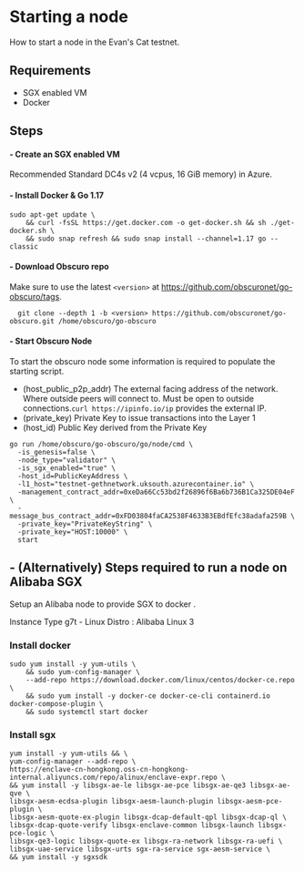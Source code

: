 ---
---
# Starting a node
How to start a node in the Evan's Cat testnet.

## Requirements
- SGX enabled VM
- Docker

## Steps
#### - Create an SGX enabled VM
Recommended Standard DC4s v2 (4 vcpus, 16 GiB memory) in Azure.

#### - Install Docker & Go 1.17

```
sudo apt-get update \
    && curl -fsSL https://get.docker.com -o get-docker.sh && sh ./get-docker.sh \
    && sudo snap refresh && sudo snap install --channel=1.17 go --classic 
```

#### - Download Obscuro repo


Make sure to use the latest `<version>` at https://github.com/obscuronet/go-obscuro/tags.

```
  git clone --depth 1 -b <version> https://github.com/obscuronet/go-obscuro.git /home/obscuro/go-obscuro
```

#### - Start Obscuro Node

To start the obscuro node some information is required to populate the starting script.

- (host_public_p2p_addr) The external facing address of the network. Where outside peers will connect to. Must be open to outside connections.`curl https://ipinfo.io/ip` provides the external IP.
- (private_key) Private Key to issue transactions into the Layer 1
- (host_id) Public Key derived from the Private Key

```
go run /home/obscuro/go-obscuro/go/node/cmd \
  -is_genesis=false \
  -node_type="validator" \
  -is_sgx_enabled="true" \
  -host_id=PublicKeyAddress \
  -l1_host="testnet-gethnetwork.uksouth.azurecontainer.io" \
  -management_contract_addr=0xeDa66Cc53bd2f26896f6Ba6b736B1Ca325DE04eF \
  -message_bus_contract_addr=0xFD03804faCA2538F4633B3EBdfEfc38adafa259B \
  -private_key="PrivateKeyString" \
  -private_key="HOST:10000" \
  start
```

## - (Alternatively) Steps required to run a node on Alibaba SGX
Setup an Alibaba node to provide SGX to docker .

Instance Type g7t - Linux Distro : Alibaba Linux 3

### Install docker
```
sudo yum install -y yum-utils \
    && sudo yum-config-manager \
    --add-repo https://download.docker.com/linux/centos/docker-ce.repo \
    && sudo yum install -y docker-ce docker-ce-cli containerd.io docker-compose-plugin \
    && sudo systemctl start docker
```

### Install sgx
```
yum install -y yum-utils && \
yum-config-manager --add-repo \
https://enclave-cn-hongkong.oss-cn-hongkong-internal.aliyuncs.com/repo/alinux/enclave-expr.repo \
&& yum install -y libsgx-ae-le libsgx-ae-pce libsgx-ae-qe3 libsgx-ae-qve \
libsgx-aesm-ecdsa-plugin libsgx-aesm-launch-plugin libsgx-aesm-pce-plugin \
libsgx-aesm-quote-ex-plugin libsgx-dcap-default-qpl libsgx-dcap-ql \
libsgx-dcap-quote-verify libsgx-enclave-common libsgx-launch libsgx-pce-logic \
libsgx-qe3-logic libsgx-quote-ex libsgx-ra-network libsgx-ra-uefi \
libsgx-uae-service libsgx-urts sgx-ra-service sgx-aesm-service \
&& yum install -y sgxsdk
```